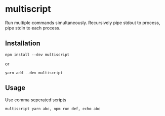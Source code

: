 # multiscript
Run multiple commands simultaneously. Recursively pipe stdout to process, pipe stdin to each process.

## Installation
```
npm install --dev multiscript
```
or
```
yarn add --dev multiscript
```

## Usage
Use comma seperated scripts
```
multiscript yarn abc, npm run def, echo abc
```